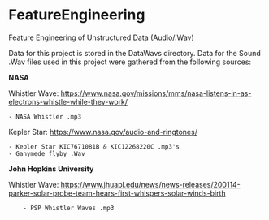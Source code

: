 # FeatureEngineering
Feature Engineering of Unstructured Data (Audio/.Wav)

Data for this project is stored in the DataWavs directory.
Data for the Sound .Wav files used in this project were gathered from the following sources:

**NASA**

Whistler Wave: https://www.nasa.gov/missions/mms/nasa-listens-in-as-electrons-whistle-while-they-work/

    - NASA Whistler .mp3
Kepler Star: https://www.nasa.gov/audio-and-ringtones/

    - Kepler Star KIC7671081B & KIC12268220C .mp3's
    - Ganymede flyby .Wav


**John Hopkins University**

Whistler Wave: https://www.jhuapl.edu/news/news-releases/200114-parker-solar-probe-team-hears-first-whispers-solar-winds-birth

        - PSP Whistler Waves .mp3
